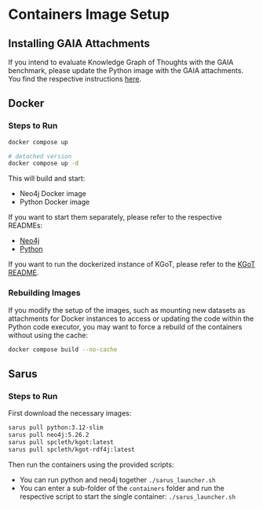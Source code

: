 # Containers Image Setup

## Installing GAIA Attachments

If you intend to evaluate Knowledge Graph of Thoughts with the GAIA benchmark, please update the Python image with the GAIA attachments. You find the respective instructions [here](/GAIA/dataset/README.md).

## Docker

### Steps to Run

```sh
docker compose up

# detached version
docker compose up -d
```

This will build and start:

- Neo4j Docker image
- Python Docker image

If you want to start them separately, please refer to the respective READMEs:

- [Neo4j](/containers/neo4j/README.md)
- [Python](/containers/python/README.md)

If you want to run the dockerized instance of KGoT, please refer to the [KGoT README](/containers/kgot/README.md).

### Rebuilding Images

If you modify the setup of the images, such as mounting new datasets as attachments for Docker instances to access or updating the code within the Python code executor, you may want to force a rebuild of the containers without using the cache:

```bash
docker compose build --no-cache
```

## Sarus

### Steps to Run

First download the necessary images:

```sh
sarus pull python:3.12-slim
sarus pull neo4j:5.26.2
sarus pull spcleth/kgot:latest
sarus pull spcleth/kgot-rdf4j:latest
```

Then run the containers using the provided scripts:

- You can run python and neo4j together `./sarus_launcher.sh`
- You can enter a sub-folder of the ``containers`` folder and run the respective script to start the single container: `./sarus_launcher.sh`
